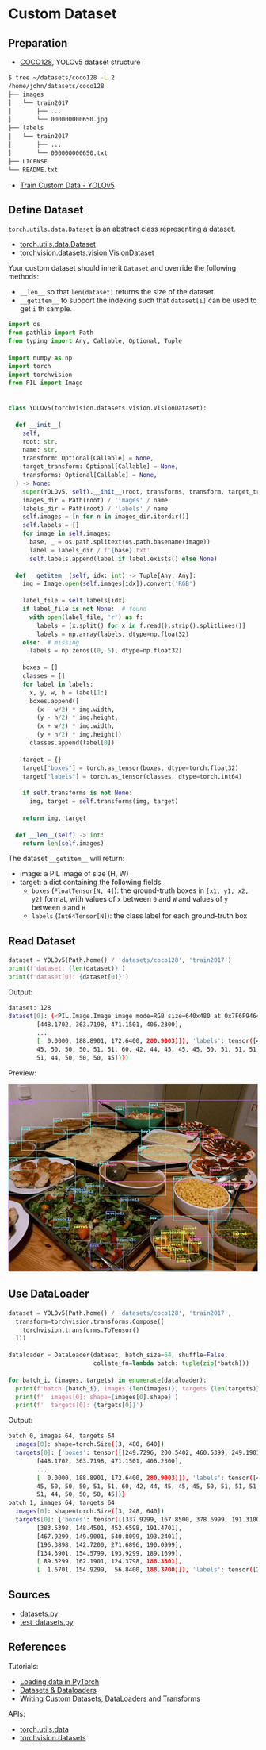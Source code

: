 # Custom Dataset

## Preparation

- [COCO128](https://www.kaggle.com/ultralytics/coco128), YOLOv5 dataset structure

```bash
$ tree ~/datasets/coco128 -L 2
/home/john/datasets/coco128
├── images
│   └── train2017
│       ├── ...
│       └── 000000000650.jpg
├── labels
│   └── train2017
│       ├── ...
│       └── 000000000650.txt
├── LICENSE
└── README.txt
```

- [Train Custom Data - YOLOv5](https://github.com/ultralytics/yolov5/wiki/Train-Custom-Data)

## Define Dataset

`torch.utils.data.Dataset` is an abstract class representing a
dataset.

- [torch.utils.data.Dataset](https://pytorch.org/docs/stable/data.html#torch.utils.data.Dataset)
- [torchvision.datasets.vision.VisionDataset](https://github.com/pytorch/vision/blob/master/torchvision/datasets/vision.py)

Your custom dataset should inherit `Dataset` and override the following
methods:

- `__len__` so that `len(dataset)` returns the size of the dataset.
- `__getitem__` to support the indexing such that `dataset[i]` can
   be used to get `i` th sample.

```python
import os
from pathlib import Path
from typing import Any, Callable, Optional, Tuple

import numpy as np
import torch
import torchvision
from PIL import Image


class YOLOv5(torchvision.datasets.vision.VisionDataset):

  def __init__(
    self,
    root: str,
    name: str,
    transform: Optional[Callable] = None,
    target_transform: Optional[Callable] = None,
    transforms: Optional[Callable] = None,
  ) -> None:
    super(YOLOv5, self).__init__(root, transforms, transform, target_transform)
    images_dir = Path(root) / 'images' / name
    labels_dir = Path(root) / 'labels' / name
    self.images = [n for n in images_dir.iterdir()]
    self.labels = []
    for image in self.images:
      base, _ = os.path.splitext(os.path.basename(image))
      label = labels_dir / f'{base}.txt'
      self.labels.append(label if label.exists() else None)

  def __getitem__(self, idx: int) -> Tuple[Any, Any]:
    img = Image.open(self.images[idx]).convert('RGB')

    label_file = self.labels[idx]
    if label_file is not None:  # found
      with open(label_file, 'r') as f:
        labels = [x.split() for x in f.read().strip().splitlines()]
        labels = np.array(labels, dtype=np.float32)
    else:  # missing
      labels = np.zeros((0, 5), dtype=np.float32)

    boxes = []
    classes = []
    for label in labels:
      x, y, w, h = label[1:]
      boxes.append([
        (x - w/2) * img.width,
        (y - h/2) * img.height,
        (x + w/2) * img.width,
        (y + h/2) * img.height])
      classes.append(label[0])

    target = {}
    target["boxes"] = torch.as_tensor(boxes, dtype=torch.float32)
    target["labels"] = torch.as_tensor(classes, dtype=torch.int64)

    if self.transforms is not None:
      img, target = self.transforms(img, target)

    return img, target

  def __len__(self) -> int:
    return len(self.images)
```

The dataset `__getitem__` will return:

- image: a PIL Image of size (H, W)
- target: a dict containing the following fields
  - `boxes` (`FloatTensor[N, 4]`): the ground-truth boxes in `[x1, y1, x2, y2]` format, with values of `x` between `0` and `W` and values of `y` between `0` and `H`
  - `labels` (`Int64Tensor[N]`): the class label for each ground-truth box

## Read Dataset

```python
dataset = YOLOv5(Path.home() / 'datasets/coco128', 'train2017')
print(f'dataset: {len(dataset)}')
print(f'dataset[0]: {dataset[0]}')
```

Output:

```bash
dataset: 128
dataset[0]: (<PIL.Image.Image image mode=RGB size=640x480 at 0x7F6F9464ADF0>, {'boxes': tensor([[249.7296, 200.5402, 460.5399, 249.1901],
        [448.1702, 363.7198, 471.1501, 406.2300],
        ...
        [  0.0000, 188.8901, 172.6400, 280.9003]]), 'labels': tensor([44, 51, 51, 51, 51, 44, 44, 44, 44, 44, 45, 45, 45, 45, 45, 45, 45, 45,
        45, 50, 50, 50, 51, 51, 60, 42, 44, 45, 45, 45, 50, 51, 51, 51, 51, 51,
        51, 44, 50, 50, 50, 45])})
```

Preview:

![](../images/draw_boxes.png)

## Use DataLoader

```python
dataset = YOLOv5(Path.home() / 'datasets/coco128', 'train2017',
  transform=torchvision.transforms.Compose([
    torchvision.transforms.ToTensor()
  ]))

dataloader = DataLoader(dataset, batch_size=64, shuffle=False,
                        collate_fn=lambda batch: tuple(zip(*batch)))

for batch_i, (images, targets) in enumerate(dataloader):
  print(f'batch {batch_i}, images {len(images)}, targets {len(targets)}')
  print(f'  images[0]: shape={images[0].shape}')
  print(f'  targets[0]: {targets[0]}')
```

Output:

```bash
batch 0, images 64, targets 64
  images[0]: shape=torch.Size([3, 480, 640])
  targets[0]: {'boxes': tensor([[249.7296, 200.5402, 460.5399, 249.1901],
        [448.1702, 363.7198, 471.1501, 406.2300],
        ...
        [  0.0000, 188.8901, 172.6400, 280.9003]]), 'labels': tensor([44, 51, 51, 51, 51, 44, 44, 44, 44, 44, 45, 45, 45, 45, 45, 45, 45, 45,
        45, 50, 50, 50, 51, 51, 60, 42, 44, 45, 45, 45, 50, 51, 51, 51, 51, 51,
        51, 44, 50, 50, 50, 45])}
batch 1, images 64, targets 64
  images[0]: shape=torch.Size([3, 248, 640])
  targets[0]: {'boxes': tensor([[337.9299, 167.8500, 378.6999, 191.3100],
        [383.5398, 148.4501, 452.6598, 191.4701],
        [467.9299, 149.9001, 540.8099, 193.2401],
        [196.3898, 142.7200, 271.6896, 190.0999],
        [134.3901, 154.5799, 193.9299, 189.1699],
        [ 89.5299, 162.1901, 124.3798, 188.3301],
        [  1.6701, 154.9299,  56.8400, 188.3700]]), 'labels': tensor([20, 20, 20, 20, 20, 20, 20])}
```

## Sources

- [datasets.py](../../utils/datasets.py)
- [test_datasets.py](../../tests/test_datasets.py)

## References

Tutorials:

- [Loading data in PyTorch](https://pytorch.org/tutorials/recipes/recipes/loading_data_recipe.html)
- [Datasets & Dataloaders](https://pytorch.org/tutorials/beginner/basics/data_tutorial.html)
- [Writing Custom Datasets, DataLoaders and Transforms](https://pytorch.org/tutorials/beginner/data_loading_tutorial.html)

APIs:

- [torch.utils.data](https://pytorch.org/docs/stable/data.html)
- [torchvision.datasets](https://pytorch.org/vision/stable/datasets.html)
